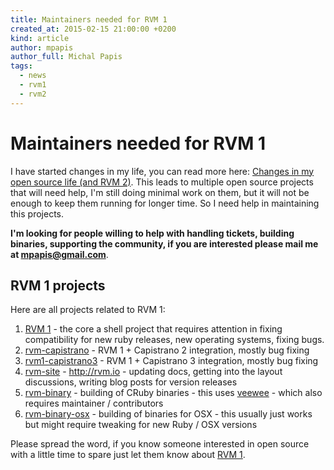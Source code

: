 ```yaml
---
title: Maintainers needed for RVM 1
created_at: 2015-02-15 21:00:00 +0200
kind: article
author: mpapis
author_full: Michal Papis
tags:
  - news
  - rvm1
  - rvm2
---
```


# Maintainers needed for RVM 1

I have started changes in my life, you can read more here:
[Changes in my open source life (and RVM 2)](http://niczsoft.com/2015/02/changes-in-my-open-source-life/).
This leads to multiple open source projects that will need help,
I'm still doing minimal work on them, but it will not be enough to keep
them running for longer time. So I need help in maintaining this projects.

<!-- more -->

**I'm looking for people willing to help with handling tickets, building
binaries, supporting the community, if you are interested please mail me
at [mpapis@gmail.com](mailto:mpapis@gmail.com)**.

## RVM 1 projects

Here are all projects related to RVM 1:

1. [RVM 1][1] - the core a shell project that requires attention in fixing compatibility for new ruby releases, new operating systems, fixing bugs.
2. [rvm-capistrano](https://github.com/wayneeseguin/rvm-capistrano) - RVM 1 + Capistrano 2 integration, mostly bug fixing
3. [rvm1-capistrano3](https://github.com/rvm/rvm1-capistrano3) - RVM 1 + Capistrano 3 integration, mostly bug fixing
4. [rvm-site](https://github.com/rvm/rvm-site) - http://rvm.io - updating docs, getting into the layout discussions, writing blog posts for version releases
5. [rvm-binary](https://github.com/rvm/rvm-binary) - building of CRuby binaries - this uses [veewee](https://github.com/jedi4ever/veewee) - which also requires maintainer / contributors
6. [rvm-binary-osx](https://github.com/rvm/rvm-binary-osx) - building of binaries for OSX - this usually just works but might require tweaking for new Ruby / OSX versions

Please spread the word, if you know someone interested in open source
with a little time to spare just let them know about [RVM 1][1].

  [1]: https://github.com/wayneeseguin/rvm
